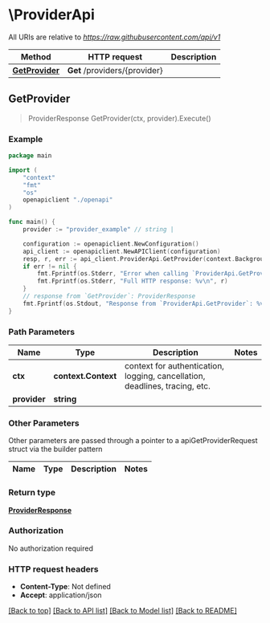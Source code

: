 # \ProviderApi

All URIs are relative to *https://raw.githubusercontent.com/api/v1*

Method | HTTP request | Description
------------- | ------------- | -------------
[**GetProvider**](ProviderApi.md#GetProvider) | **Get** /providers/{provider} | 



## GetProvider

> ProviderResponse GetProvider(ctx, provider).Execute()





### Example

```go
package main

import (
    "context"
    "fmt"
    "os"
    openapiclient "./openapi"
)

func main() {
    provider := "provider_example" // string | 

    configuration := openapiclient.NewConfiguration()
    api_client := openapiclient.NewAPIClient(configuration)
    resp, r, err := api_client.ProviderApi.GetProvider(context.Background(), provider).Execute()
    if err != nil {
        fmt.Fprintf(os.Stderr, "Error when calling `ProviderApi.GetProvider``: %v\n", err)
        fmt.Fprintf(os.Stderr, "Full HTTP response: %v\n", r)
    }
    // response from `GetProvider`: ProviderResponse
    fmt.Fprintf(os.Stdout, "Response from `ProviderApi.GetProvider`: %v\n", resp)
}
```

### Path Parameters


Name | Type | Description  | Notes
------------- | ------------- | ------------- | -------------
**ctx** | **context.Context** | context for authentication, logging, cancellation, deadlines, tracing, etc.
**provider** | **string** |  | 

### Other Parameters

Other parameters are passed through a pointer to a apiGetProviderRequest struct via the builder pattern


Name | Type | Description  | Notes
------------- | ------------- | ------------- | -------------


### Return type

[**ProviderResponse**](ProviderResponse.md)

### Authorization

No authorization required

### HTTP request headers

- **Content-Type**: Not defined
- **Accept**: application/json

[[Back to top]](#) [[Back to API list]](../README.md#documentation-for-api-endpoints)
[[Back to Model list]](../README.md#documentation-for-models)
[[Back to README]](../README.md)

